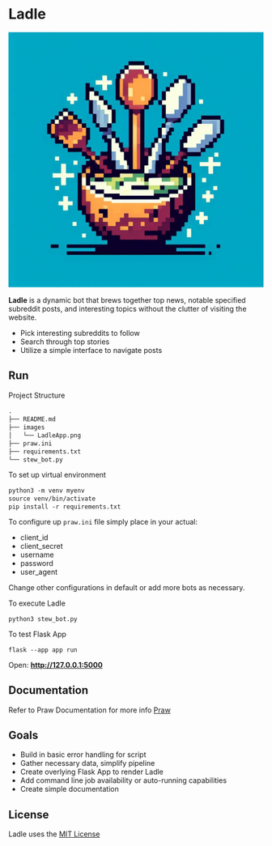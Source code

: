 # Ladle

<img src="images/LadleApp.png" width="512" alt="Ladle Logo">

**Ladle** is a dynamic bot that brews together top news, notable specified subreddit posts, and interesting topics without the clutter of visiting the website. 

- Pick interesting subreddits to follow
- Search through top stories
- Utilize a simple interface to navigate posts

## Run
Project Structure
```
.
├── README.md
├── images
│   └── LadleApp.png
├── praw.ini
├── requirements.txt
└── stew_bot.py
```

To set up virtual environment
```
python3 -m venv myenv
source venv/bin/activate
pip install -r requirements.txt
```

To configure up ```praw.ini``` file simply place in your actual:
- client_id
- client_secret
- username
- password
- user_agent

Change other configurations in default or add more bots as necessary.

To execute Ladle
```
python3 stew_bot.py
```

To test Flask App 
```
flask --app app run
```
Open: **http://127.0.0.1:5000**

## Documentation

Refer to Praw Documentation for more info [Praw](https://praw.readthedocs.io/en/stable/index.html)

## Goals
- Build in basic error handling for script
- Gather necessary data, simplify pipeline
- Create overlying Flask App to render Ladle
- Add command line job availability or auto-running capabilities
- Create simple documentation

## License

Ladle uses the [MIT License](https://opensource.org/license/mit)
